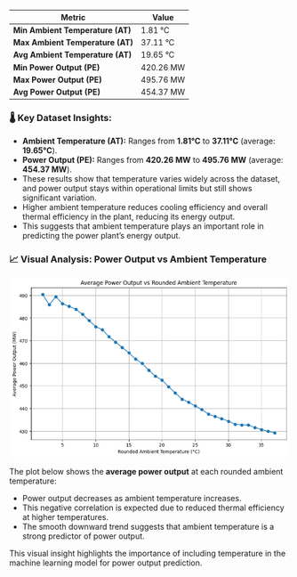 



| Metric                           | Value     |
| -------------------------------- | --------- |
| **Min Ambient Temperature (AT)** | 1.81 °C   |
| **Max Ambient Temperature (AT)** | 37.11 °C  |
| **Avg Ambient Temperature (AT)** | 19.65 °C  |
| **Min Power Output (PE)**        | 420.26 MW |
| **Max Power Output (PE)**        | 495.76 MW |
| **Avg Power Output (PE)**        | 454.37 MW |

### 🌡️ Key Dataset Insights:
- **Ambient Temperature (AT):** Ranges from **1.81°C** to **37.11°C** (average: **19.65°C**).
- **Power Output (PE):** Ranges from **420.26 MW** to **495.76 MW** (average: **454.37 MW**).
- These results show that temperature varies widely across the dataset, and power output stays within operational limits but still shows significant variation.
- Higher ambient temperature reduces cooling efficiency and overall thermal efficiency in the plant, reducing its energy output.
- This suggests that ambient temperature plays an important role in predicting the power plant’s energy output.

### 📈 Visual Analysis: Power Output vs Ambient Temperature

![Average Power Output vs Rounded Ambient Temperature](figures/average_power_vs_temperature.png)

The plot below shows the **average power output** at each rounded ambient temperature:

- Power output decreases as ambient temperature increases.
- This negative correlation is expected due to reduced thermal efficiency at higher temperatures.
- The smooth downward trend suggests that ambient temperature is a strong predictor of power output.

This visual insight highlights the importance of including temperature in the machine learning model for power output prediction.
